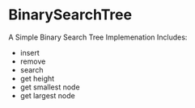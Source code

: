 # BinarySearchTree

A Simple Binary Search Tree Implemenation
Includes:
* insert
* remove
* search
* get height
* get smallest node
* get largest node
